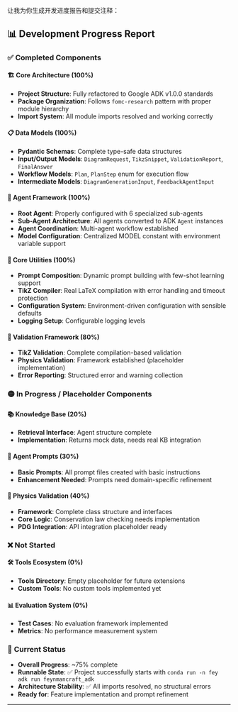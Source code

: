 让我为你生成开发进度报告和提交注释：

## 📊 Development Progress Report

### ✅ **Completed Components**

#### 🏗️ **Core Architecture (100%)**
- **Project Structure**: Fully refactored to Google ADK v1.0.0 standards
- **Package Organization**: Follows `fomc-research` pattern with proper module hierarchy
- **Import System**: All module imports resolved and working correctly

#### 📋 **Data Models (100%)**
- **Pydantic Schemas**: Complete type-safe data structures
- **Input/Output Models**: `DiagramRequest`, `TikzSnippet`, `ValidationReport`, `FinalAnswer`
- **Workflow Models**: `Plan`, `PlanStep` enum for execution flow
- **Intermediate Models**: `DiagramGenerationInput`, `FeedbackAgentInput`

#### 🤖 **Agent Framework (100%)**
- **Root Agent**: Properly configured with 6 specialized sub-agents
- **Sub-Agent Architecture**: All agents converted to ADK `Agent` instances
- **Agent Coordination**: Multi-agent workflow established
- **Model Configuration**: Centralized MODEL constant with environment variable support

#### 🔧 **Core Utilities (100%)**
- **Prompt Composition**: Dynamic prompt building with few-shot learning support
- **TikZ Compiler**: Real LaTeX compilation with error handling and timeout protection
- **Configuration System**: Environment-driven configuration with sensible defaults
- **Logging Setup**: Configurable logging levels

#### 🧪 **Validation Framework (80%)**
- **TikZ Validation**: Complete compilation-based validation
- **Physics Validation**: Framework established (placeholder implementation)
- **Error Reporting**: Structured error and warning collection

### 🟡 **In Progress / Placeholder Components**

#### 📚 **Knowledge Base (20%)**
- **Retrieval Interface**: Agent structure complete
- **Implementation**: Returns mock data, needs real KB integration

#### 🧠 **Agent Prompts (30%)**
- **Basic Prompts**: All prompt files created with basic instructions
- **Enhancement Needed**: Prompts need domain-specific refinement

#### 🔬 **Physics Validation (40%)**
- **Framework**: Complete class structure and interfaces
- **Core Logic**: Conservation law checking needs implementation
- **PDG Integration**: API integration placeholder ready

### ❌ **Not Started**

#### 🛠️ **Tools Ecosystem (0%)**
- **Tools Directory**: Empty placeholder for future extensions
- **Custom Tools**: No custom tools implemented yet

#### 📊 **Evaluation System (0%)**
- **Test Cases**: No evaluation framework implemented
- **Metrics**: No performance measurement system

### 🎯 **Current Status**
- **Overall Progress**: ~75% complete
- **Runnable State**: ✅ Project successfully starts with `conda run -n fey adk run feynmancraft_adk`
- **Architecture Stability**: ✅ All imports resolved, no structural errors
- **Ready for**: Feature implementation and prompt refinement

---
